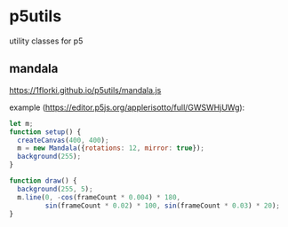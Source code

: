 # p5utils

utility classes for p5

## mandala

https://1florki.github.io/p5utils/mandala.js

example (https://editor.p5js.org/applerisotto/full/GWSWHjUWg):

```javascript
let m;
function setup() {
  createCanvas(400, 400);
  m = new Mandala({rotations: 12, mirror: true});
  background(255);
}

function draw() {
  background(255, 5);
  m.line(0, -cos(frameCount * 0.004) * 180, 
         sin(frameCount * 0.02) * 100, sin(frameCount * 0.03) * 20);
}
```
